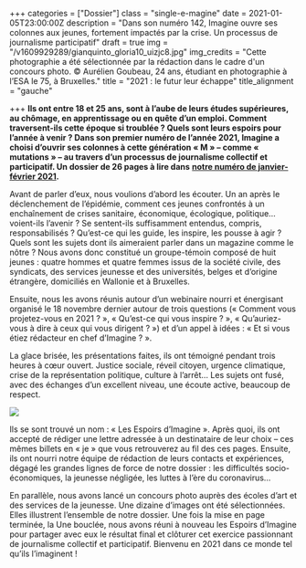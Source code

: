 +++
categories = ["Dossier"]
class = "single-e-magine"
date = 2021-01-05T23:00:00Z
description = "Dans son numéro 142, Imagine ouvre ses colonnes aux jeunes, fortement impactés par la crise. Un processus de journalisme participatif"
draft = true
img = "/v1609929289/gianquinto_gloria10_uizjc8.jpg"
img_credits = "Cette photographie a été sélectionnée par la rédaction dans le cadre d'un concours photo. © Aurélien Goubeau, 24 ans, étudiant en photographie à l’ESA le 75, à Bruxelles."
title = "2021 : le futur leur échappe"
title_alignment = "gauche"

+++
**Ils ont entre 18 et 25 ans, sont à l’aube de leurs études supérieures, au chômage, en apprentissage ou en quête d’un emploi. Comment traversent-ils cette époque si troublée ? Quels sont leurs espoirs pour l’année à venir ? Dans son premier numéro de l’année 2021, Imagine a choisi d’ouvrir ses colonnes à cette génération « M » – comme « mutations » – au travers d’un processus de journalisme collectif et participatif. Un dossier de 26 pages à lire dans** [**notre numéro de janvier-février 2021**](https://kiosque.imagine-magazine.com/categorie-produit/numeros/)**.**

Avant de parler d’eux, nous voulions d’abord les écouter. Un an après le déclenchement de l’épidémie, comment ces jeunes confrontés à un enchaînement de crises sanitaire, économique, écologique, politique… voient-ils l’avenir ? Se sentent-ils suffisamment entendus, compris, responsabilisés ? Qu’est-ce qui les guide, les inspire, les pousse à agir ? Quels sont les sujets dont ils aimeraient parler dans un magazine comme le nôtre ? Nous avons donc constitué un groupe-témoin composé de huit jeunes : quatre hommes et quatre femmes issus de la société civile, des syndicats, des services jeunesse et des universités, belges et d’origine étrangère, domiciliés en Wallonie et à Bruxelles.

Ensuite, nous les avons réunis autour d’un webinaire nourri et énergisant organisé le 18 novembre dernier autour de trois questions (« Comment vous projetez-vous en 2021 ? », « Qu’est-ce qui vous inspire ? », « Qu’auriez-vous à dire à ceux qui vous dirigent ? ») et d’un appel à idées : « Et si vous étiez rédacteur en chef d’Imagine ? ».

La glace brisée, les présentations faites, ils ont témoigné pendant trois heures à cœur ouvert. Justice sociale, réveil citoyen, urgence climatique, crise de la représentation politique, culture à l’arrêt… Les sujets ont fusé, avec des échanges d’un excellent niveau, une écoute active, beaucoup de respect.

![](https://res.cloudinary.com/drg3m95yg/image/upload/c_limit,dpr_auto,q_70,w_1000,f_auto/v1609928780/Capture_d_%C3%A9cran_2021-01-05_120659_m7cvyo.jpg)

Ils se sont trouvé un nom : « Les Espoirs d’Imagine ». Après quoi, ils ont accepté de rédiger une lettre adressée à un destinataire de leur choix – ces mêmes billets en « je » que vous retrouverez au fil des ces pages. Ensuite, ils ont nourri notre équipe de rédaction de leurs contacts et expériences, dégagé les grandes lignes de force de notre dossier : les difficultés socio-économiques, la jeunesse négligée, les luttes à l’ère du coronavirus…

En parallèle, nous avons lancé un concours photo auprès des écoles d’art et des services de la jeunesse. Une dizaine d’images ont été sélectionnées. Elles illustrent l’ensemble de notre dossier. Une fois la mise en page terminée, la Une bouclée, nous avons réuni à nouveau les Espoirs d’Imagine pour partager avec eux le résultat final et clôturer cet exercice passionnant de journalisme collectif et participatif. Bienvenu en 2021 dans ce monde tel qu’ils l’imaginent !